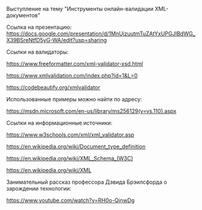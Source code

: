 Выступление на тему "Инструменты онлайн-валидации XML-документов"

Ссылка на презентацию:
https://docs.google.com/presentation/d/1MnUjzuutmTuZAtYxUPGJIBdWG_X39BSreNtfD5yG-WA/edit?usp=sharing

Ссылки на валидаторы:

https://www.freeformatter.com/xml-validator-xsd.html

https://www.xmlvalidation.com/index.php?id=1&L=0

https://codebeautify.org/xmlvalidator

Использованные примеры можно найти по адресу:

https://msdn.microsoft.com/en-us/library/ms256129(v=vs.110).aspx

Ссылки на информационные источники:

https://www.w3schools.com/xml/xml_validator.asp

https://en.wikipedia.org/wiki/Document_type_definition

https://en.wikipedia.org/wiki/XML_Schema_(W3C)

https://en.wikipedia.org/wiki/XML

Занимательный рассказ профессора Дэвида Брэилсфорда о зарождении технологии:

https://www.youtube.com/watch?v=RH0o-QjnwDg
